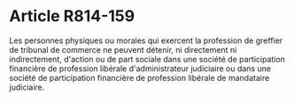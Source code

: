 # Article R814-159

<p>Les personnes physiques ou morales qui exercent la profession de greffier de tribunal de commerce ne peuvent détenir, ni directement ni indirectement, d'action ou de part sociale dans une société de participation financière de profession libérale d'administrateur judiciaire ou dans une société de participation financière de profession libérale de mandataire judiciaire.</p>